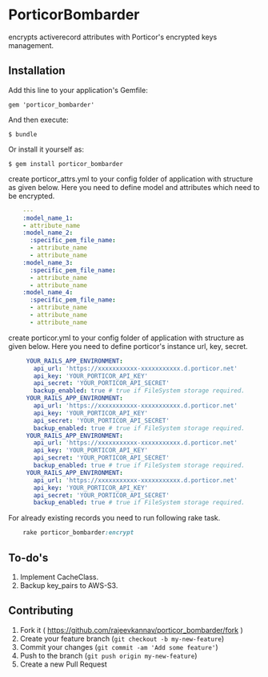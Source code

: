 # PorticorBombarder
    
encrypts activerecord attributes with Porticor's encrypted keys management.    
    
## Installation

Add this line to your application's Gemfile:

    gem 'porticor_bombarder'

And then execute:

    $ bundle

Or install it yourself as:

    $ gem install porticor_bombarder

 create porticor_attrs.yml to your config folder of application with structure as given below.
 Here you need to define model and attributes which need to be encrypted.

```yml      
    ---
    :model_name_1:
    - attribute_name
    :model_name_2:
      :specific_pem_file_name:
      - attribute_name
      - attribute_name
    :model_name_3:
      :specific_pem_file_name:
      - attribute_name
      - attribute_name
    :model_name_4:
      :specific_pem_file_name:
      - attribute_name
      - attribute_name
      - attribute_name
```

 create porticor.yml to your config folder of application with structure as given below.
 Here you need to define porticor's instance url, key, secret.
 
```yml      
     YOUR_RAILS_APP_ENVIRONMENT:
       api_url: 'https://xxxxxxxxxxx-xxxxxxxxxxx.d.porticor.net'
       api_key: 'YOUR_PORTICOR_API_KEY'
       api_secret: 'YOUR_PORTICOR_API_SECRET'
       backup_enabled: true # true if FileSystem storage required.
     YOUR_RAILS_APP_ENVIRONMENT:
       api_url: 'https://xxxxxxxxxxx-xxxxxxxxxxx.d.porticor.net'
       api_key: 'YOUR_PORTICOR_API_KEY'
       api_secret: 'YOUR_PORTICOR_API_SECRET'
       backup_enabled: true # true if FileSystem storage required.
     YOUR_RAILS_APP_ENVIRONMENT:
       api_url: 'https://xxxxxxxxxxx-xxxxxxxxxxx.d.porticor.net'
       api_key: 'YOUR_PORTICOR_API_KEY'
       api_secret: 'YOUR_PORTICOR_API_SECRET'
       backup_enabled: true # true if FileSystem storage required.
     YOUR_RAILS_APP_ENVIRONMENT:
       api_url: 'https://xxxxxxxxxxx-xxxxxxxxxxx.d.porticor.net'
       api_key: 'YOUR_PORTICOR_API_KEY'
       api_secret: 'YOUR_PORTICOR_API_SECRET'
       backup_enabled: true # true if FileSystem storage required.
``` 

 For already existing records you need to run following rake task.
  
```ruby
    rake porticor_bombarder:encrypt
```
   
## To-do's

1. Implement CacheClass.
2. Backup key_pairs to AWS-S3.
 

## Contributing

1. Fork it ( https://github.com/rajeevkannav/porticor_bombarder/fork )
2. Create your feature branch (`git checkout -b my-new-feature`)
3. Commit your changes (`git commit -am 'Add some feature'`)
4. Push to the branch (`git push origin my-new-feature`)
5. Create a new Pull Request
